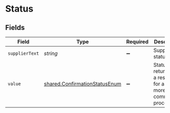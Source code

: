 # Status


## Fields

| Field                                                                          | Type                                                                           | Required                                                                       | Description                                                                    | Example                                                                        |
| ------------------------------------------------------------------------------ | ------------------------------------------------------------------------------ | ------------------------------------------------------------------------------ | ------------------------------------------------------------------------------ | ------------------------------------------------------------------------------ |
| `supplierText`                                                                 | *string*                                                                       | :heavy_minus_sign:                                                             | Supplier status text                                                           | Active/In-active                                                               |
| `value`                                                                        | [shared.ConfirmationStatusEnum](../../models/shared/confirmationstatusenum.md) | :heavy_minus_sign:                                                             | Status returned in a response for a two or more phase commitment process       |                                                                                |